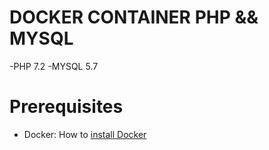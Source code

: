 # DOCKER CONTAINER PHP && MYSQL

-PHP 7.2
-MYSQL 5.7

# Prerequisites

- Docker: How to [install Docker](https://aka.ms/AA37qtj)

